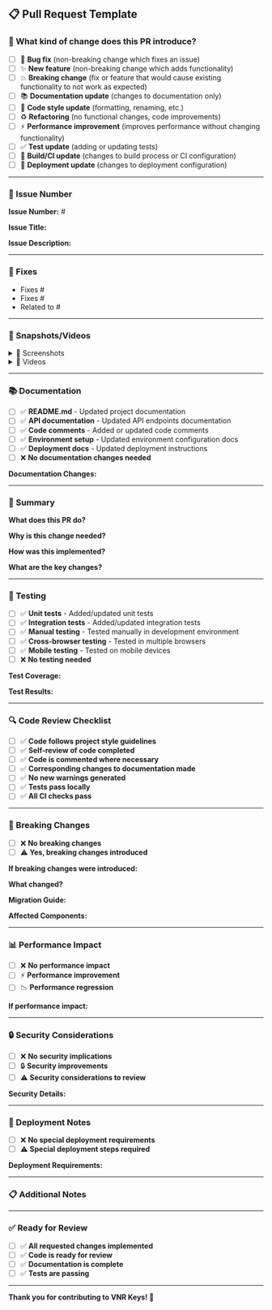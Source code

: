 ## 📋 Pull Request Template

### 🔄 What kind of change does this PR introduce?

<!-- Please check the appropriate option(s) below -->

- [ ] 🐛 **Bug fix** (non-breaking change which fixes an issue)
- [ ] ✨ **New feature** (non-breaking change which adds functionality)
- [ ] 💥 **Breaking change** (fix or feature that would cause existing functionality to not work as expected)
- [ ] 📚 **Documentation update** (changes to documentation only)
- [ ] 🎨 **Code style update** (formatting, renaming, etc.)
- [ ] ♻️ **Refactoring** (no functional changes, code improvements)
- [ ] ⚡ **Performance improvement** (improves performance without changing functionality)
- [ ] ✅ **Test update** (adding or updating tests)
- [ ] 🔧 **Build/CI update** (changes to build process or CI configuration)
- [ ] 🚀 **Deployment update** (changes to deployment configuration)

---

### 🔗 Issue Number

<!-- Please link the issue this PR addresses -->

**Issue Number:** #<!-- Add issue number here -->

**Issue Title:** <!-- Add issue title here -->

**Issue Description:** <!-- Brief description of the issue -->

---

### 🔧 Fixes

<!-- Please list all issues this PR fixes -->

- Fixes #<!-- Add issue number -->
- Fixes #<!-- Add issue number -->
- Related to #<!-- Add issue number -->

---

### 📸 Snapshots/Videos

<!-- If applicable, add screenshots or videos to help explain your changes -->

<details>
<summary>📸 Screenshots</summary>

<!-- Add screenshots here -->
<!-- Example: ![Screenshot](url-to-screenshot) -->

</details>

<details>
<summary>🎥 Videos</summary>

<!-- Add videos here -->
<!-- Example: ![Video](url-to-video) -->

</details>

---

### 📚 Documentation

<!-- If relevant, did you update the documentation? -->

- [ ] ✅ **README.md** - Updated project documentation
- [ ] ✅ **API documentation** - Updated API endpoints documentation
- [ ] ✅ **Code comments** - Added or updated code comments
- [ ] ✅ **Environment setup** - Updated environment configuration docs
- [ ] ✅ **Deployment docs** - Updated deployment instructions
- [ ] ❌ **No documentation changes needed**

**Documentation Changes:**
<!-- Describe what documentation was updated -->

---

### 📝 Summary

<!-- Provide a clear and concise description of the changes -->

**What does this PR do?**
<!-- Explain the main purpose of this PR -->

**Why is this change needed?**
<!-- Explain why this change is necessary -->

**How was this implemented?**
<!-- Explain the technical approach taken -->

**What are the key changes?**
<!-- List the main changes made -->

---

### 🧪 Testing

<!-- Describe the tests you ran to verify your changes -->

- [ ] ✅ **Unit tests** - Added/updated unit tests
- [ ] ✅ **Integration tests** - Added/updated integration tests
- [ ] ✅ **Manual testing** - Tested manually in development environment
- [ ] ✅ **Cross-browser testing** - Tested in multiple browsers
- [ ] ✅ **Mobile testing** - Tested on mobile devices
- [ ] ❌ **No testing needed**

**Test Coverage:**
<!-- Describe what was tested and how -->

**Test Results:**
<!-- Add any test results or screenshots -->

---

### 🔍 Code Review Checklist

<!-- Please ensure you have completed the following -->

- [ ] ✅ **Code follows project style guidelines**
- [ ] ✅ **Self-review of code completed**
- [ ] ✅ **Code is commented where necessary**
- [ ] ✅ **Corresponding changes to documentation made**
- [ ] ✅ **No new warnings generated**
- [ ] ✅ **Tests pass locally**
- [ ] ✅ **All CI checks pass**

---

### 🚨 Breaking Changes

<!-- Does this PR introduce a breaking change? -->

- [ ] ❌ **No breaking changes**
- [ ] ⚠️ **Yes, breaking changes introduced**

**If breaking changes were introduced:**

**What changed?**
<!-- Describe what changed that could break existing functionality -->

**Migration Guide:**
<!-- Provide steps to migrate from the old behavior to the new behavior -->

**Affected Components:**
<!-- List components that might be affected by this change -->

---

### 📊 Performance Impact

<!-- Does this PR affect performance? -->

- [ ] ❌ **No performance impact**
- [ ] ⚡ **Performance improvement**
- [ ] 📉 **Performance regression**

**If performance impact:**
<!-- Describe the performance impact and any benchmarks -->

---

### 🔒 Security Considerations

<!-- Does this PR introduce any security considerations? -->

- [ ] ❌ **No security implications**
- [ ] 🔒 **Security improvements**
- [ ] ⚠️ **Security considerations to review**

**Security Details:**
<!-- Describe any security implications -->

---

### 🚀 Deployment Notes

<!-- Any special deployment considerations? -->

- [ ] ❌ **No special deployment requirements**
- [ ] ⚠️ **Special deployment steps required**

**Deployment Requirements:**
<!-- Describe any special deployment steps or considerations -->

---

### 📋 Additional Notes

<!-- Any additional information that reviewers should know -->

<!-- Add any other context about the pull request here -->

---

### ✅ Ready for Review

<!-- Confirm that this PR is ready for review -->

- [ ] ✅ **All requested changes implemented**
- [ ] ✅ **Code is ready for review**
- [ ] ✅ **Documentation is complete**
- [ ] ✅ **Tests are passing**

---

**Thank you for contributing to VNR Keys! 🎉**

